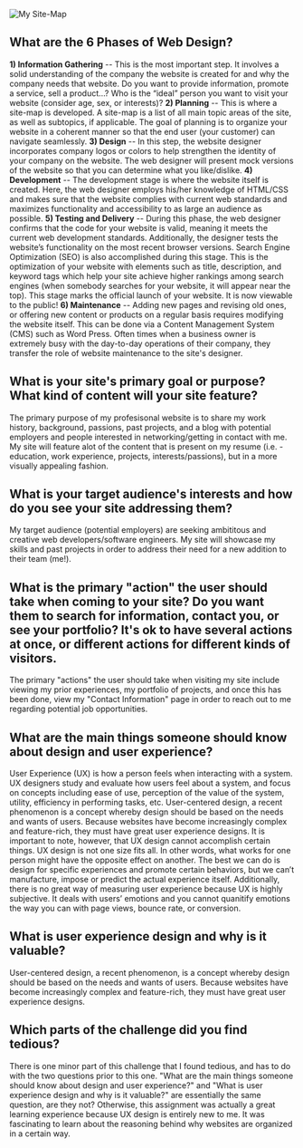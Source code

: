 ![My Site-Map](/Desktop/DBC/phase-0/week-2/imgs/site-map.png "My Site-Map")

<h2>What are the 6 Phases of Web Design?</h2>

**1) Information Gathering** -- This is the most important step. It involves a solid understanding of the company the website is created for and why the company needs that website. Do you want to provide information, promote a service, sell a product…? Who is the “ideal” person you want to visit your website (consider age, sex, or interests)?
**2) Planning** -- This is where a site-map is developed. A site-map is a list of all main topic areas of the site, as well as subtopics, if applicable. The goal of planning is to organize your website in a coherent manner so that the end user (your customer) can navigate seamlessly. 
**3) Design** -- In this step, the website designer incorporates company logos or colors to help strengthen the identity of your company on the website. The web designer will present mock versions of the website so that you can determine what you like/dislike.
**4) Development** -- The development stage is where the website itself is created. Here, the web designer employs his/her knowledge of HTML/CSS and makes sure that the website complies with current web standards and maximizes functionality and accessibility to as large an audience as possible.
**5) Testing and Delivery** -- During this phase, the web designer confirms that the code for your website is valid, meaning it meets the current web development standards. Additionally, the designer tests the website’s functionality on the most recent browser versions. Search Engine Optimization (SEO) is also accomplished during this stage. This is the optimization of your website with elements such as title, description, and keyword tags which help your site achieve higher rankings among search engines (when somebody searches for your website, it will appear near the top). This stage marks the official launch of your website. It is now viewable to the public!
**6) Maintenance** -- Adding new pages and revising old ones, or offering new content or products on a regular basis requires modifying the website itself. This can be done via a Content Management System (CMS) such as Word Press. Often times when a business owner is extremely busy with the day-to-day operations of their company, they transfer the role of website maintenance to the site's designer.

<h2>What is your site's primary goal or purpose? What kind of content will your site feature?</h2>

The primary purpose of my profesisonal website is to share my work history, background, passions, past projects, and a blog with potential employers and people interested in networking/getting in contact with me. My site will feature alot of the content that is present on my resume (i.e. -education, work experience, projects, interests/passions), but in a more visually appealing fashion.

<h2>What is your target audience's interests and how do you see your site addressing them?</h2>

My target audience (potential employers) are seeking  ambititous and creative web developers/software engineers. My site will showcase my skills and past projects in order to address their need for a new addition to their team (me!).

<h2>What is the primary "action" the user should take when coming to your site? Do you want them to search for information, contact you, or see your portfolio? It's ok to have several actions at once, or different actions for different kinds of visitors.</h2>

The primary "actions" the user should take when visiting my site include viewing my prior experiences, my portfolio of projects, and once this has been done, view my "Contact Information" page in order to reach out to me regarding potential job opportunities.

<h2>What are the main things someone should know about design and user experience?</h2>

User Experience (UX) is how a person feels when interacting with a system. UX designers study and evaluate how users feel about a system, and focus on concepts including ease of use, perception of the value of the system, utility, efficiency in performing tasks, etc. User-centered design, a recent phenomenon is a concept whereby design should be based on the needs and wants of users. Because websites have become increasingly complex and feature-rich, they must have great user experience designs. It is important to note, however, that UX design cannot accomplish certain things. UX design is not one size fits all. In other words, what works for one person might have the opposite effect on another. The best we can do is design for specific experiences and promote certain behaviors, but we can’t manufacture, impose or predict the actual experience itself. Additionally, there is no great way of measuring user experience because UX is highly subjective. It deals with users’ emotions and you cannot quanitify emotions the way you can with page views, bounce rate, or conversion.

<h2>What is user experience design and why is it valuable?</h2>
User-centered design, a recent phenomenon, is a concept whereby design should be based on the needs and wants of users. Because websites have become increasingly complex and feature-rich, they must have great user experience designs.

<h2>Which parts of the challenge did you find tedious?</h2>
There is one minor part of this challenge that I found tedious, and has to do with the two questions prior to this one. "What are the main things someone should know about design and user experience?" and "What is user experience design and why is it valuable?" are essentially the same question, are they not? Otherwise, this assignment was actually a great learning experience because UX design is entirely new to me. It was fascinating to learn about the reasoning behind why websites are organized in a certain way.